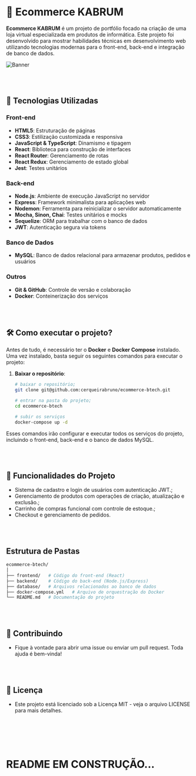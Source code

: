# 🛒 Ecommerce KABRUM

**Ecommerce KABRUM** é um projeto de portfólio focado na criação de uma loja virtual especializada em produtos de informática. Este projeto foi desenvolvido para mostrar habilidades técnicas em desenvolvimento web utilizando tecnologias modernas para o front-end, back-end e integração de banco de dados.

![Banner](https://via.placeholder.com/900x300)

<br>
<br>

## 🚀 Tecnologias Utilizadas

### Front-end
- **HTML5**: Estruturação de páginas
- **CSS3**: Estilização customizada e responsiva
- **JavaScript & TypeScript**: Dinamismo e tipagem
- **React**: Biblioteca para construção de interfaces
- **React Router**: Gerenciamento de rotas
- **React Redux**: Gerenciamento de estado global
- **Jest**: Testes unitários

### Back-end
- **Node.js**: Ambiente de execução JavaScript no servidor
- **Express**: Framework minimalista para aplicações web
- **Nodemon**: Ferramenta para reinicializar o servidor automaticamente
- **Mocha, Sinon, Chai**: Testes unitários e mocks
- **Sequelize**: ORM para trabalhar com o banco de dados
- **JWT**: Autenticação segura via tokens

### Banco de Dados
- **MySQL**: Banco de dados relacional para armazenar produtos, pedidos e usuários

### Outros
- **Git & GitHub**: Controle de versão e colaboração
- **Docker**: Conteinerização dos serviços

<br>
<br>

## 🛠️ Como executar o projeto?

Antes de tudo, é necessário ter o **Docker** e **Docker Compose** instalado. Uma vez instalado, basta seguir os seguintes comandos para executar o projeto:

1. **Baixar o repositório**:
    ```bash
    # baixar o repositório;
    git clone git@github.com:cerqueirabruno/ecommerce-btech.git

    # entrar na pasta do projeto;
    cd ecommerce-btech

    # subir os serviços
    docker-compose up -d

    
    ```

Esses comandos irão configurar e executar todos os serviços do projeto, incluindo o front-end, back-end e o banco de dados MySQL.

<br>
<br>

## 🌟 Funcionalidades do Projeto
- Sistema de cadastro e login de usuários com autenticação JWT.;
- Gerenciamento de produtos com operações de criação, atualização e exclusão.;
- Carrinho de compras funcional com controle de estoque.;
- Checkout e gerenciamento de pedidos.


<br>
<br>

## Estrutura de Pastas

```bash
ecommerce-btech/
│
├── frontend/   # Código do front-end (React)
├── backend/    # Código do back-end (Node.js/Express)
├── database/   # Arquivos relacionados ao banco de dados
├── docker-compose.yml   # Arquivo de orquestração do Docker
└── README.md   # Documentação do projeto
```

<br>
<br>

## 🤝 Contribuindo
- Fique à vontade para abrir uma issue ou enviar um pull request. Toda ajuda é bem-vinda!


<br>
<br>

## 📄 Licença
- Este projeto está licenciado sob a Licença MIT - veja o arquivo LICENSE para mais detalhes.

<br>
<br>
<br>
<br>

# README EM CONSTRUÇÃO...